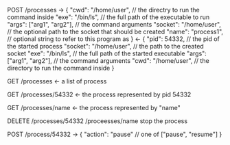 POST /processes
	-> {
		"cwd": "/home/user", // the directry to run the command inside
		"exe": "/bin/ls", // the full path of the executable to run
		"args": ["arg1", "arg2"], // the command arguments
		"socket": "/home/user", // the optional path to the socket that should be created
		"name": "process1", // optional string to refer to this program as
	}
	<- {
		"pid": 54332, // the pid of the started process
		"socket": "/home/user", // the path to the created socket
		"exe": "/bin/ls", // the full path of the started executable
		"args": ["arg1", "arg2"], // the command arguments
		"cwd": "/home/user", // the directory to run the command inside
	}

GET /processes
	<- a list of process

GET /processes/54332
	<- the process represented by pid 54332

GET /processes/name
	<- the process represented by "name"

DELETE /processes/54332 /proceesses/name
	stop the process

POST /process/54332
	-> {
		"action": "pause" // one of ["pause", "resume"]
	}



	
